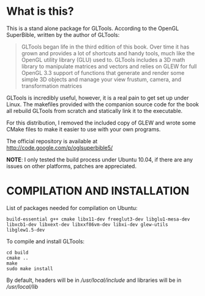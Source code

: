What is this?
=============

This is a stand alone package for GLTools. According to the OpenGL SuperBible, written by the author of GLTools: 

>GLTools began life in the third edition of this
>book. Over time it has grown and provides a lot of shortcuts and handy tools, much like
>the OpenGL utility library (GLU) used to. GLTools includes a 3D math library to manipulate
>matrices and vectors and relies on GLEW for full OpenGL 3.3 support of functions
>that generate and render some simple 3D objects and manage your view frustum, camera,
>and transformation matrices

GLTools is incredibly useful, however, it is a real pain to get set up under Linux. The makefiles provided with the
companion source code for the book all rebuild GLTools from scratch and statically link it to the executable. 

For this distribution, I removed the included copy of GLEW and wrote some CMake files to make it easier to use
with your own programs.

The official repository is available at http://code.google.com/p/oglsuperbible5/

**NOTE**: I only tested the build process under Ubuntu 10.04, if there are any issues on other platforms, patches are appreciated.

COMPILATION AND INSTALLATION
============================

List of packages needed for compilation on Ubuntu:

    build-essential g++ cmake libx11-dev freeglut3-dev libglu1-mesa-dev libxcb1-dev libxext-dev libxxf86vm-dev libxi-dev glew-utils libglew1.5-dev

To compile and install GLTools:

    cd build
    cmake ..
    make
    sudo make install

By default, headers will be in */usr/local/include* and libraries will be in */usr/local/lib*
